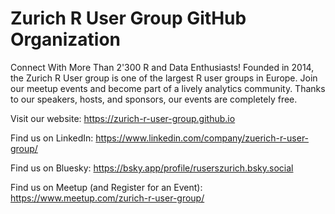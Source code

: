 # Zurich R User Group GitHub Organization

Connect With More Than 2'300 R and Data Enthusiasts!
Founded in 2014, the Zurich R User group is one of the largest R user groups in Europe. Join our meetup events and become part of a lively analytics community.
Thanks to our speakers, hosts, and sponsors, our events are completely free.


Visit our website: https://zurich-r-user-group.github.io

Find us on LinkedIn: https://www.linkedin.com/company/zuerich-r-user-group/

Find us on Bluesky: https://bsky.app/profile/ruserszurich.bsky.social

Find us on Meetup (and Register for an Event): https://www.meetup.com/zurich-r-user-group/
